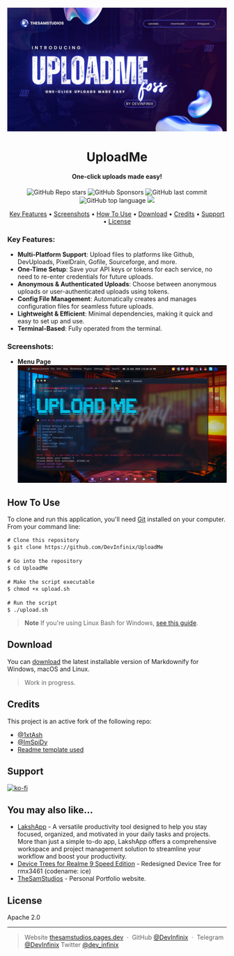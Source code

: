 ![banner](https://raw.githubusercontent.com/DevInfinix/UploadMe/main/images/upload_me-banner.jpg)
<h1 align="center">
    UploadMe
</h1>
<h4 align="center">One-click uploads made easy!</h4>
<p align="center">
  <img alt="GitHub Repo stars" src="https://img.shields.io/github/stars/DevInfinix/UploadMe?style=flat">
  <img alt="GitHub Sponsors" src="https://img.shields.io/github/sponsors/DevInfinix?style=flat">
  <img alt="GitHub last commit" src="https://img.shields.io/github/last-commit/DevInfinix/UploadMe">
  <img alt="GitHub top language" src="https://img.shields.io/github/languages/top/DevInfinix/UploadMe">
  <a href="https://ko-fi.com/devinfinix">
    <img src="https://img.shields.io/badge/$-donate-ff69b4.svg?maxAge=2592000&amp;style=flat">
  </a>
</p>

<p align="center">
  <a href="#key-features">Key Features</a> •
  <a href="#screenshots">Screenshots</a> •
  <a href="#how-to-use">How To Use</a> •
  <a href="#download">Download</a> •
  <a href="#credits">Credits</a> •
  <a href="#support">Support</a> •
  <a href="#license">License</a>
</p>


### Key Features:
- **Multi-Platform Support**: Upload files to platforms like Github, DevUploads, PixelDrain, Gofile, Sourceforge, and more.
- **One-Time Setup**: Save your API keys or tokens for each service, no need to re-enter credentials for future uploads.
- **Anonymous & Authenticated Uploads**: Choose between anonymous uploads or user-authenticated uploads using tokens.
- **Config File Management**: Automatically creates and manages configuration files for seamless future uploads.
- **Lightweight & Efficient**: Minimal dependencies, making it quick and easy to set up and use.
- **Terminal-Based**: Fully operated from the terminal.

### Screenshots:
- **Menu Page**
![screenshot-menu](https://raw.githubusercontent.com/DevInfinix/UploadMe/main/images/uploadme-screenshot-1.png)

## How To Use

To clone and run this application, you'll need [Git](https://git-scm.com) installed on your computer. From your command line:

```
# Clone this repository
$ git clone https://github.com/DevInfinix/UploadMe

# Go into the repository
$ cd UploadMe

# Make the script executable
$ chmod +x upload.sh

# Run the script
$ ./upload.sh
```

> **Note**
> If you're using Linux Bash for Windows, [see this guide](https://www.howtogeek.com/261575/how-to-run-graphical-linux-desktop-applications-from-windows-10s-bash-shell/).

## Download

You can [download](https://github.com/amitmerchant1990/electron-markdownify/releases) the latest installable version of Markdownify for Windows, macOS and Linux.
> Work in progress.

## Credits

This project is an active fork of the following repo:

- [@1xtAsh](https://github.com/1xtAsh/MyScripts)
- [@ImSpiDy](https://github.com/ImSpiDy/MyScripts)
- [Readme template used](https://www.readme-templates.com/)

## Support

[![ko-fi](https://ko-fi.com/img/githubbutton_sm.svg)](https://ko-fi.com/M4M65TDE4)

## You may also like...

- [LakshApp](https://github.com/DevInfinix/LakshAppFocus) - A versatile productivity tool designed to help you stay focused, organized, and motivated in your daily tasks and projects. More than just a simple to-do app, LakshApp offers a comprehensive workspace and project management solution to streamline your workflow and boost your productivity.
- [Device Trees for Realme 9 Speed Edition](https://github.com/DevInfinix/android_device_realme_ice) - Redesigned Device Tree for rmx3461 (codename: ice)
- [TheSamStudios](https://thesamstudios.tech) - Personal Portfolio website.


## License

Apache 2.0

---

> Website [thesamstudios.pages.dev](https://thesamstudios.pages.dev) &nbsp;&middot;&nbsp;
> GitHub [@DevInfinix](https://github.com/DevInfinix) &nbsp;&middot;&nbsp;
> Telegram [@DevInfinix](https://t.me/devinfinix_labs_discussions)
> Twitter [@dev_infinix](https://twitter.com/dev_infinix)

